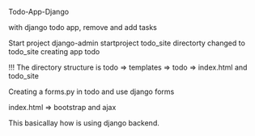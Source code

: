 Todo-App-Django


with django todo app, remove and add tasks

Start project django-admin startproject todo_site directorty changed to todo_site creating app todo

!!! The directory structure is todo => templates => todo => index.html and todo_site

Creating a forms.py in todo and use django forms

index.html => bootstrap and ajax

This basicallay how is using django backend.